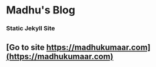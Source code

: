 # Madhu's Blog

### Static Jekyll Site

## [Go to site https://madhukumaar.com](https://madhukumaar.com)



